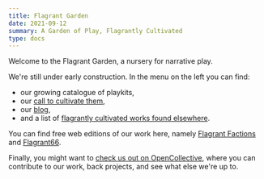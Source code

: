 ```yaml
---
title: Flagrant Garden
date: 2021-09-12
summary: A Garden of Play, Flagrantly Cultivated
type: docs
---
```


Welcome to the Flagrant Garden, a nursery for narrative play.

We're still under early construction. In the menu on the left you can find:

- our growing catalogue of playkits,
- our [call to cultivate them](/cultivation),
- our [blog](/posts),
- and a list of [flagrantly cultivated works found elsewhere](/cultivars).

You can find free web editions of our work here, namely [Flagrant Factions](/games/factions) and
[Flagrant66](/games/66).

Finally, you might want to
[check us out on OpenCollective](https://opencollective.com/flagrantgarden), where you can
contribute to our work, back projects, and see what else we're up to.
